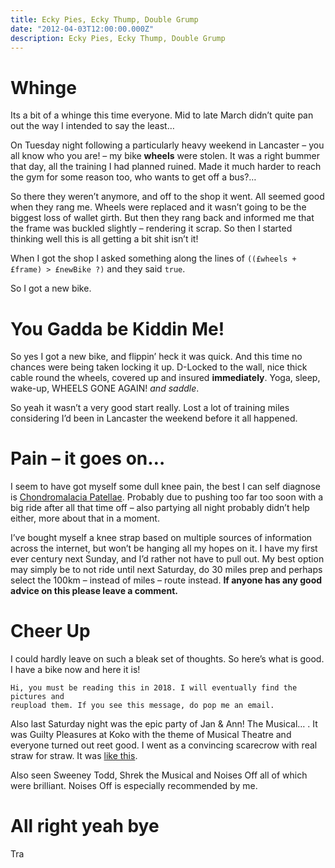 ```yaml
---
title: Ecky Pies, Ecky Thump, Double Grump
date: "2012-04-03T12:00:00.000Z"
description: Ecky Pies, Ecky Thump, Double Grump
---
```


# Whinge

Its a bit of a whinge this time everyone. Mid to late March didn’t quite pan out
the way I intended to say the least…

On Tuesday night following a particularly heavy weekend in Lancaster – you all
know who you are! – my bike **wheels** were stolen. It was a right bummer that
day, all the training I had planned ruined. Made it much harder to reach the gym
for some reason too, who wants to get off a bus?…

So there they weren’t anymore, and off to the shop it went. All seemed good when
they rang me. Wheels were replaced and it wasn’t going to be the biggest loss of
wallet girth. But then they rang back and informed me that the frame was buckled
slightly – rendering it scrap. So then I started thinking well this is all
getting a bit shit isn’t it!

When I got the shop I asked something along the lines of
`((£wheels + £frame) > £newBike ?)` and they said `true`.

So I got a new bike.

# You Gadda be Kiddin Me!

So yes I got a new bike, and flippin’ heck it was quick. And this time no
chances were being taken locking it up. D-Locked to the wall, nice thick cable
round the wheels, covered up and insured **immediately**. Yoga, sleep, wake-up,
WHEELS GONE AGAIN! *and saddle*.

So yeah it wasn’t a very good start really. Lost a lot of training miles
considering I’d been in Lancaster the weekend before it all happened.

# Pain – it goes on…

I seem to have got myself some dull knee pain, the best I can self diagnose is
[Chondromalacia Patellae](http://en.wikipedia.org/wiki/Chondromalacia_patellae).
Probably due to pushing too far too soon with a big ride after all that time off
– also partying all night probably didn’t help either, more about that in a
moment.

I’ve bought myself a knee strap based on multiple sources of information across
the internet, but won’t be hanging all my hopes on it. I have my first ever
century next Sunday, and I’d rather not have to pull out. My best option may
simply be to not ride until next Saturday, do 30 miles prep and perhaps select
the 100km – instead of miles – route instead. **If anyone has any good advice on
this please leave a comment.**

# Cheer Up

I could hardly leave on such a bleak set of thoughts. So here’s what is good. I
have a bike now and here it is!

```
Hi, you must be reading this in 2018. I will eventually find the pictures and
reupload them. If you see this message, do pop me an email.
```

Also last Saturday night was the epic party of Jan & Ann! The Musical… . It was
Guilty Pleasures at Koko with the theme of Musical Theatre and everyone turned
out reet good. I went as a convincing scarecrow with real straw for straw. It
was [like this](http://www.guiltypleasures.co.uk/photos?album=1&gallery=81).

Also seen Sweeney Todd, Shrek the Musical and Noises Off all of which were
brilliant. Noises Off is especially recommended by me.

# All right yeah bye

Tra
